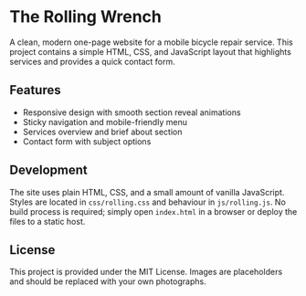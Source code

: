 # The Rolling Wrench

A clean, modern one-page website for a mobile bicycle repair service. This project contains a simple HTML, CSS, and JavaScript layout that highlights services and provides a quick contact form.

## Features

- Responsive design with smooth section reveal animations
- Sticky navigation and mobile-friendly menu
- Services overview and brief about section
- Contact form with subject options

## Development

The site uses plain HTML, CSS, and a small amount of vanilla JavaScript. Styles are located in `css/rolling.css` and behaviour in `js/rolling.js`. No build process is required; simply open `index.html` in a browser or deploy the files to a static host.

## License

This project is provided under the MIT License. Images are placeholders and should be replaced with your own photographs.
